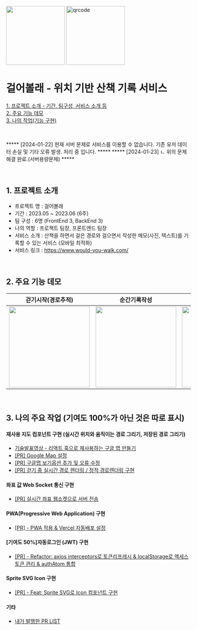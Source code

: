 <img width=160 src="https://github.com/codestates-seb/seb39_main_015/assets/41741221/c30102a7-02d1-4472-b907-0cad9a5fc19d">
<img width=160 alt="qrcode" src="https://github.com/codestates-seb/seb39_main_015/assets/41741221/2b69220b-5264-48f1-81c0-46272748f51b">

# 걸어볼래 - 위치 기반 산책 기록 서비스


[1. 프로젝트 소개 - 기간, 팀구성, 서비스 소개 등](#1-프로젝트-소개)  
[2. 주요 기능 데모](#2-주요-기능-데모)  
[3. 나의 작업(기능 구현)](#3-나의-주요-작업-기여도-100가-아닌-것은-따로-표시)

<br>

***** [2024-01-22] 현재 서버 문제로 서비스를 이용할 수 없습니다. 기존 유저 데이터 손실 및 기타 오류 발생. 처리 중 입니다. *****
***** [2024-01-23] ㄴ 위의 문제 해결 완료.(서버용량문제) *****

<br>

## 1. 프로젝트 소개

- 프로젝트 명 : 걸어볼래
- 기간 : 2023.05 ~ 2023.06 (6주)
- 팀 구성 : 6명 (FrontEnd 3, BackEnd 3)
- 나의 역할 : 프로젝트 팀장, 프론트엔드 팀장
- 서비스 소개 : 산책을 하면서 걸은 경로와 걸으면서 작성한 메모(사진, 텍스트)를 기록할 수 있는 서비스 (모바일 최적화)
- 서비스 링크 : https://www.would-you-walk.com/

<br>

## 2. 주요 기능 데모

|걷기시작(경로추적)|순간기록작성|걷기종료(기록저장)|기록조회|
|:---:|:---:|:---:|:---:|
|<img width="220" src="https://github.com/fivethreeeo/would-you-walk/assets/41741221/1c6eb3cb-4f90-4056-b3c3-bfb0b13a0eb9">|<img width="220" src="https://github.com/fivethreeeo/would-you-walk/assets/41741221/ca13d44b-6364-42dc-992b-c0f172e72168">|<img width="220" src="https://github.com/fivethreeeo/would-you-walk/assets/41741221/573ba337-318c-4372-a6c2-c8496893ecc1">|<img width="180" src="https://github.com/fivethreeeo/would-you-walk/assets/41741221/687b24a4-f41d-4fa0-96a3-beaa36f78f89">|



<br>

## 3. 나의 주요 작업 (기여도 100%가 아닌 것은 따로 표시)

#### 재사용 지도 컴포넌트 구현 (실시간 위치와 움직이는 경로 그리기, 저장된 경로 그리기)

- [기술발표영상 - 리액트 훅으로 재사용하는 구글 맵 만들기](https://youtu.be/5vPsaEICJC4?t=503)
- [[PR] Google Map 설정](https://github.com/codestates-seb/seb43_main_028/pull/145)
- [[PR] 구글맵 보기옵션 추가 및 오류 수정](https://github.com/codestates-seb/seb43_main_028/pull/345)
- [[PR] 걷기 중 실시간 경로 렌더링 / 정적 경로렌더링 구현](https://github.com/codestates-seb/seb43_main_028/pull/355)

#### 좌표 값 Web Socket 통신 구현

- [[PR] 실시간 좌표 웹소켓으로 서버 전송](https://github.com/codestates-seb/seb43_main_028/pull/392)

#### PWA(Progressive Web Application) 구현

- [[PR] - PWA 적용 & Vercel 자동배포 설정](https://github.com/codestates-seb/seb43_main_028/pull/14)

#### [기여도 50%]자동로그인 (JWT) 구현

- [[PR] - Refactor: axios interceptors로 토큰리프레시 & localStorage로 엑세스토큰 관리 & authAtom 통합](https://github.com/codestates-seb/seb43_main_028/pull/370)

#### Sprite SVG Icon 구현

- [[PR] - Feat: Sprite SVG로 Icon 컴포넌트 구현](https://github.com/codestates-seb/seb43_main_028/pull/63)

#### 기타

- [내가 발행한 PR LIST](https://github.com/codestates-seb/seb43_main_028/pulls?q=is%3Apr+author%3Afivethreeeo+is%3Aclosed)







